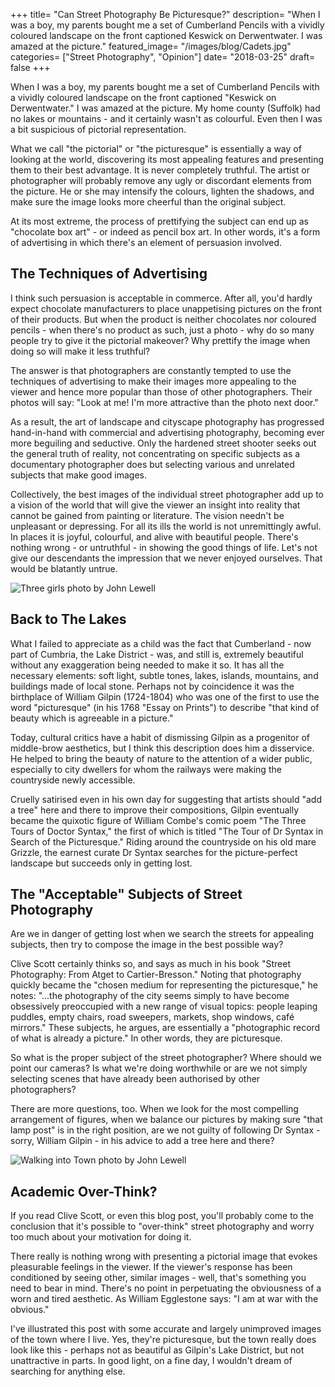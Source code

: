 +++
title= "Can Street Photography Be Picturesque?"
description= "When I was a boy, my parents bought me a set of Cumberland Pencils with a vividly coloured landscape on the front captioned Keswick on Derwentwater. I was amazed at the picture."
featured_image= "/images/blog/Cadets.jpg"
categories= ["Street Photography", "Opinion"]
date= "2018-03-25"
draft= false
+++

When I was a boy, my parents bought me a set of Cumberland Pencils with a vividly coloured landscape on the front captioned "Keswick on Derwentwater." I was amazed at the picture. My home county (Suffolk) had no lakes or mountains - and it certainly wasn't as colourful. Even then I was a bit suspicious of pictorial representation.

What we call "the pictorial" or "the picturesque" is essentially a way of looking at the world, discovering its most appealing features and presenting them to their best advantage. It is never completely truthful. The artist or photographer will probably remove any ugly or discordant elements from the picture. He or she may intensify the colours, lighten the shadows, and make sure the image looks more cheerful than the original subject.

At its most extreme, the process of prettifying the subject can end up as "chocolate box art" - or indeed as pencil box art. In other words, it's a form of advertising in which there's an element of persuasion involved.

## The Techniques of Advertising
  
I think such persuasion is acceptable in commerce. After all, you'd hardly expect chocolate manufacturers to place unappetising pictures on the front of their products. But when the product is neither chocolates nor coloured pencils - when there's no product as such, just a photo - why do so many people try to give it the pictorial makeover? Why prettify the image when doing so will make it less truthful?

The answer is that photographers are constantly tempted to use the techniques of advertising to make their images more appealing to the viewer and hence more popular than those of other photographers. Their photos will say: "Look at me! I'm more attractive than the photo next door."

As a result, the art of landscape and cityscape photography has progressed hand-in-hand with commercial and advertising photography, becoming ever more beguiling and seductive. Only the hardened street shooter seeks out the general truth of reality, not concentrating on specific subjects as a documentary photographer does but selecting various and unrelated subjects that make good images.

Collectively, the best images of the individual street photographer add up to a vision of the world that will give the viewer an insight into reality that cannot be gained from painting or literature. The vision needn't be unpleasant or depressing. For all its ills the world is not unremittingly awful. In places it is joyful, colourful, and alive with beautiful people. There's nothing wrong - or untruthful - in showing the good things of life. Let's not give our descendants the impression that we never enjoyed ourselves. That would be blatantly untrue.

<img class="lazyload" data-src="/images/blog/Three_Girls.jpg" alt="Three girls photo by John Lewell">

## Back to The Lakes
  
What I failed to appreciate as a child was the fact that Cumberland - now part of Cumbria, the Lake District - was, and still is, extremely beautiful without any exaggeration being needed to make it so. It has all the necessary elements: soft light, subtle tones, lakes, islands, mountains, and buildings made of local stone. Perhaps not by coincidence it was the birthplace of William Gilpin (1724-1804) who was one of the first to use the word "picturesque" (in his 1768 "Essay on Prints") to describe "that kind of beauty which is agreeable in a picture."

Today, cultural critics have a habit of dismissing Gilpin as a progenitor of middle-brow aesthetics, but I think this description does him a disservice. He helped to bring the beauty of nature to the attention of a wider public, especially to city dwellers for whom the railways were making the countryside newly accessible.

Cruelly satirised even in his own day for suggesting that artists should "add a tree" here and there to improve their compositions, Gilpin eventually became the quixotic figure of William Combe's comic poem "The Three Tours of Doctor Syntax," the first of which is titled "The Tour of Dr Syntax in Search of the Picturesque." Riding around the countryside on his old mare Grizzle, the earnest curate Dr Syntax searches for the picture-perfect landscape but succeeds only in getting lost.

## The "Acceptable" Subjects of Street Photography
  
Are we in danger of getting lost when we search the streets for appealing subjects, then try to compose the image in the best possible way?

Clive Scott certainly thinks so, and says as much in his book "Street Photography: From Atget to Cartier-Bresson." Noting that photography quickly became the "chosen medium for representing the picturesque," he notes: "...the photography of the city seems simply to have become obsessively preoccupied with a new range of visual topics: people leaping puddles, empty chairs, road sweepers, markets, shop windows, café mirrors." These subjects, he argues, are essentially a "photographic record of what is already a picture." In other words, they are picturesque.

So what is the proper subject of the street photographer? Where should we point our cameras? Is what we're doing worthwhile or are we not simply selecting scenes that have already been authorised by other photographers?

There are more questions, too. When we look for the most compelling arrangement of figures, when we balance our pictures by making sure "that lamp post" is in the right position, are we not guilty of following Dr Syntax - sorry, William Gilpin - in his advice to add a tree here and there?

<img class="lazyload" data-src="/images/blog/Walking_into_town.jpg" alt="Walking into Town photo by John Lewell">

## Academic Over-Think?
  
If you read Clive Scott, or even this blog post, you'll probably come to the conclusion that it's possible to "over-think" street photography and worry too much about your motivation for doing it.

There really is nothing wrong with presenting a pictorial image that evokes pleasurable feelings in the viewer. If the viewer's response has been conditioned by seeing other, similar images - well, that's something you need to bear in mind. There's no point in perpetuating the obviousness of a worn and tired aesthetic. As William Egglestone says: "I am at war with the obvious."

I've illustrated this post with some accurate and largely unimproved images of the town where I live. Yes, they're picturesque, but the town really does look like this - perhaps not as beautiful as Gilpin's Lake District, but not unattractive in parts. In good light, on a fine day, I wouldn't dream of searching for anything else.